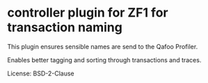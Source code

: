 # controller plugin for ZF1 for transaction naming

This plugin ensures sensible names are send to the Qafoo Profiler.

Enables better tagging and sorting through transactions and traces.

License: BSD-2-Clause
